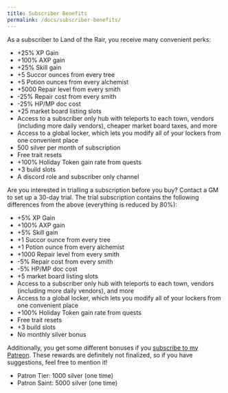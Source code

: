 ```yaml
---
title: Subscriber Benefits
permalink: /docs/subscriber-benefits/
---
```


As a subscriber to Land of the Rair, you receive many convenient perks:

* +25% XP Gain
* +100% AXP gain
* +25% Skill gain
* +5 Succor ounces from every tree
* +5 Potion ounces from every alchemist
* +5000 Repair level from every smith
* -25% Repair cost from every smith
* -25% HP/MP doc cost
* +25 market board listing slots
* Access to a subscriber only hub with teleports to each town, vendors (including more daily vendors), cheaper market board taxes, and more
* Access to a global locker, which lets you modify all of your lockers from one convenient place
* 500 silver per month of subscription
* Free trait resets
* +100% Holiday Token gain rate from quests
* +3 build slots
* A discord role and subscriber only channel

Are you interested in trialling a subscription before you buy? Contact a GM to set up a 30-day trial. The trial subscription contains the following differences from the above (everything is reduced by 80%):

* +5% XP Gain
* +100% AXP gain
* +5% Skill gain
* +1 Succor ounce from every tree
* +1 Potion ounce from every alchemist
* +1000 Repair level from every smith
* -5% Repair cost from every smith
* -5% HP/MP doc cost
* +5 market board listing slots
* Access to a subscriber only hub with teleports to each town, vendors (including more daily vendors), and more
* Access to a global locker, which lets you modify all of your lockers from one convenient place
* +100% Holiday Token gain rate from quests
* Free trait resets
* +3 build slots
* No monthly silver bonus

Additionally, you get some different bonuses if you [subscribe to my Patreon](https://www.patreon.com/seiyria). These rewards are definitely not finalized, so if you have suggestions, feel free to mention it!

* Patron Tier: 1000 silver (one time)
* Patron Saint: 5000 silver (one time)
